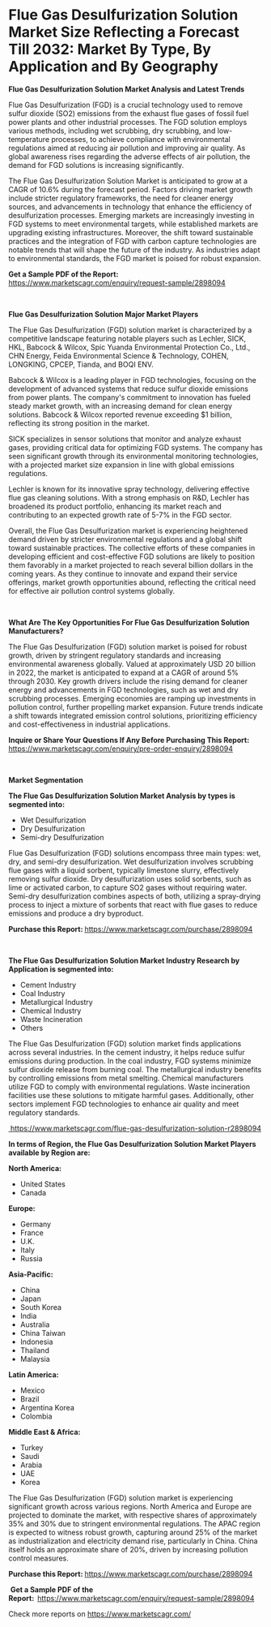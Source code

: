 <p><h1>Flue Gas Desulfurization Solution Market Size Reflecting a Forecast Till 2032: Market By Type, By Application and By Geography</h1></p><p><strong>Flue Gas Desulfurization Solution Market Analysis and Latest Trends</strong></p>
<p><p>Flue Gas Desulfurization (FGD) is a crucial technology used to remove sulfur dioxide (SO2) emissions from the exhaust flue gases of fossil fuel power plants and other industrial processes. The FGD solution employs various methods, including wet scrubbing, dry scrubbing, and low-temperature processes, to achieve compliance with environmental regulations aimed at reducing air pollution and improving air quality. As global awareness rises regarding the adverse effects of air pollution, the demand for FGD solutions is increasing significantly.</p><p>The Flue Gas Desulfurization Solution Market is anticipated to grow at a CAGR of 10.6% during the forecast period. Factors driving market growth include stricter regulatory frameworks, the need for cleaner energy sources, and advancements in technology that enhance the efficiency of desulfurization processes. Emerging markets are increasingly investing in FGD systems to meet environmental targets, while established markets are upgrading existing infrastructures. Moreover, the shift toward sustainable practices and the integration of FGD with carbon capture technologies are notable trends that will shape the future of the industry. As industries adapt to environmental standards, the FGD market is poised for robust expansion.</p></p>
<p><strong>Get a Sample PDF of the Report:&nbsp;</strong> <a href="https://www.marketscagr.com/enquiry/request-sample/2898094?utm_campaign=2987&utm_medium=2&utm_source=Github&utm_content=ia&utm_term=15032025&utm_id=flue-gas-desulfurization-solution">https://www.marketscagr.com/enquiry/request-sample/2898094</a></p>
<p>&nbsp;</p>
<p><strong>Flue Gas Desulfurization Solution Major Market Players</strong></p>
<p><p>The Flue Gas Desulfurization (FGD) solution market is characterized by a competitive landscape featuring notable players such as Lechler, SICK, HKL, Babcock & Wilcox, Spic Yuanda Environmental Protection Co., Ltd., CHN Energy, Feida Environmental Science & Technology, COHEN, LONGKING, CPCEP, Tianda, and BOQI ENV. </p><p>Babcock & Wilcox is a leading player in FGD technologies, focusing on the development of advanced systems that reduce sulfur dioxide emissions from power plants. The company's commitment to innovation has fueled steady market growth, with an increasing demand for clean energy solutions. Babcock & Wilcox reported revenue exceeding $1 billion, reflecting its strong position in the market.</p><p>SICK specializes in sensor solutions that monitor and analyze exhaust gases, providing critical data for optimizing FGD systems. The company has seen significant growth through its environmental monitoring technologies, with a projected market size expansion in line with global emissions regulations.</p><p>Lechler is known for its innovative spray technology, delivering effective flue gas cleaning solutions. With a strong emphasis on R&D, Lechler has broadened its product portfolio, enhancing its market reach and contributing to an expected growth rate of 5-7% in the FGD sector.</p><p>Overall, the Flue Gas Desulfurization market is experiencing heightened demand driven by stricter environmental regulations and a global shift toward sustainable practices. The collective efforts of these companies in developing efficient and cost-effective FGD solutions are likely to position them favorably in a market projected to reach several billion dollars in the coming years. As they continue to innovate and expand their service offerings, market growth opportunities abound, reflecting the critical need for effective air pollution control systems globally.</p></p>
<p>&nbsp;</p>
<p><strong>What Are The Key Opportunities For Flue Gas Desulfurization Solution Manufacturers?</strong></p>
<p><p>The Flue Gas Desulfurization (FGD) solution market is poised for robust growth, driven by stringent regulatory standards and increasing environmental awareness globally. Valued at approximately USD 20 billion in 2022, the market is anticipated to expand at a CAGR of around 5% through 2030. Key growth drivers include the rising demand for cleaner energy and advancements in FGD technologies, such as wet and dry scrubbing processes. Emerging economies are ramping up investments in pollution control, further propelling market expansion. Future trends indicate a shift towards integrated emission control solutions, prioritizing efficiency and cost-effectiveness in industrial applications.</p></p>
<p><strong>Inquire or Share Your Questions If Any Before Purchasing This Report:</strong> <a href="https://www.marketscagr.com/enquiry/pre-order-enquiry/2898094?utm_campaign=2987&utm_medium=2&utm_source=Github&utm_content=ia&utm_term=15032025&utm_id=flue-gas-desulfurization-solution">https://www.marketscagr.com/enquiry/pre-order-enquiry/2898094</a></p>
<p>&nbsp;</p>
<p><strong>Market Segmentation</strong></p>
<p><strong>The Flue Gas Desulfurization Solution Market Analysis by types is segmented into:</strong></p>
<p><ul><li>Wet Desulfurization</li><li>Dry Desulfurization</li><li>Semi-dry Desulfurization</li></ul></p>
<p><p>Flue Gas Desulfurization (FGD) solutions encompass three main types: wet, dry, and semi-dry desulfurization. Wet desulfurization involves scrubbing flue gases with a liquid sorbent, typically limestone slurry, effectively removing sulfur dioxide. Dry desulfurization uses solid sorbents, such as lime or activated carbon, to capture SO2 gases without requiring water. Semi-dry desulfurization combines aspects of both, utilizing a spray-drying process to inject a mixture of sorbents that react with flue gases to reduce emissions and produce a dry byproduct.</p></p>
<p><strong>Purchase this Report:&nbsp;</strong><a href="https://www.marketscagr.com/purchase/2898094?utm_campaign=2987&utm_medium=2&utm_source=Github&utm_content=ia&utm_term=15032025&utm_id=flue-gas-desulfurization-solution">https://www.marketscagr.com/purchase/2898094</a></p>
<p>&nbsp;</p>
<p><strong>The Flue Gas Desulfurization Solution Market Industry Research by Application is segmented into:</strong></p>
<p><ul><li>Cement Industry</li><li>Coal Industry</li><li>Metallurgical Industry</li><li>Chemical Industry</li><li>Waste Incineration</li><li>Others</li></ul></p>
<p><p>The Flue Gas Desulfurization (FGD) solution market finds applications across several industries. In the cement industry, it helps reduce sulfur emissions during production. In the coal industry, FGD systems minimize sulfur dioxide release from burning coal. The metallurgical industry benefits by controlling emissions from metal smelting. Chemical manufacturers utilize FGD to comply with environmental regulations. Waste incineration facilities use these solutions to mitigate harmful gases. Additionally, other sectors implement FGD technologies to enhance air quality and meet regulatory standards.</p></p>
<p><a href="https://www.marketscagr.com/flue-gas-desulfurization-solution-r2898094?utm_campaign=2987&utm_medium=2&utm_source=Github&utm_content=ia&utm_term=15032025&utm_id=flue-gas-desulfurization-solution">&nbsp;https://www.marketscagr.com/flue-gas-desulfurization-solution-r2898094</a></p>
<p><strong>In terms of Region, the Flue Gas Desulfurization Solution Market Players available by Region are:</strong></p>
<p>
    <p> <strong> North America: </strong>
        <ul>
            <li>United States</li>
            <li>Canada</li>
        </ul>
        </p> 
    <p> <strong> Europe: </strong>
        <ul>
            <li>Germany</li>
            <li>France</li>
            <li>U.K.</li>
            <li>Italy</li>
            <li>Russia</li>
        </ul>
        </p> 
    <p> <strong> Asia-Pacific: </strong>
        <ul>
            <li>China</li>
            <li>Japan</li>
            <li>South Korea</li>
            <li>India</li>
            <li>Australia</li>
            <li>China Taiwan</li>
            <li>Indonesia</li>
            <li>Thailand</li>
            <li>Malaysia</li>
        </ul>
        </p> 
    <p> <strong> Latin America: </strong>
        <ul>
            <li>Mexico</li>
            <li>Brazil</li>
            <li>Argentina Korea</li>
            <li>Colombia</li>
        </ul>
        </p> 
    <p> <strong> Middle East & Africa: </strong>
        <ul>
            <li>Turkey</li>
            <li>Saudi</li>
            <li>Arabia</li>
            <li>UAE</li>
            <li>Korea</li>
        </ul>
    </p>
    </p>
<p><p>The Flue Gas Desulfurization (FGD) solution market is experiencing significant growth across various regions. North America and Europe are projected to dominate the market, with respective shares of approximately 35% and 30% due to stringent environmental regulations. The APAC region is expected to witness robust growth, capturing around 25% of the market as industrialization and electricity demand rise, particularly in China. China itself holds an approximate share of 20%, driven by increasing pollution control measures.</p></p>
<p><strong>Purchase this Report: </strong><a href="https://www.marketscagr.com/purchase/2898094?utm_campaign=2987&utm_medium=2&utm_source=Github&utm_content=ia&utm_term=15032025&utm_id=flue-gas-desulfurization-solution">https://www.marketscagr.com/purchase/2898094</a></p>
<p>&nbsp;<strong>Get a Sample PDF of the Report:&nbsp;&nbsp;</strong><a href="https://www.marketscagr.com/enquiry/request-sample/2898094?utm_campaign=2987&utm_medium=2&utm_source=Github&utm_content=ia&utm_term=15032025&utm_id=flue-gas-desulfurization-solution">https://www.marketscagr.com/enquiry/request-sample/2898094</a></p>
<p><strong></strong></p>
<p>Check more reports on <a href="https://www.marketscagr.com/?utm_campaign=2987&utm_medium=2&utm_source=Github&utm_content=ia&utm_term=15032025&utm_id=flue-gas-desulfurization-solution">https://www.marketscagr.com/</a></p>